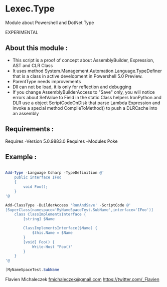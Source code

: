 Lexec.Type
===========

Module about Powershell and DotNet Type

EXPERIMENTAL

About this module :
-------------------

- This script is a proof of concept about AssemblyBuilder, Expression, AST and CLR Class
- It uses method System.Management.Automation.Language.TypeDefiner that is a class in active development in Powershell 5.0 Preview.
- ParentType needs improvements
- Dll can not be load, it is only for reflection and debugging
- If you change AssemblyBuilderAccess to "Save" only, you will notice errors about SetValue to Field in the static Class helpers
  IronPython and DLR use a object ScriptCodeOnDisk that parse Lambda Expression and invoke a special method CompileToMethod() to push a DLRCache into an assembly

Requirements :
-------------

Requires -Version 5.0.9883.0
Requires –Modules Poke

Example :
---------

```powershell

Add-Type -Language Csharp -TypeDefinition @'
    public interface IFoo
    {
        void Foo();
    }
'@ 

Add-ClassType -BuilderAccess 'RunAndSave' -ScriptCode @'
[SuperClass(namespace='MyNameSpaceTest.SubName',interface='IFoo')]
    class ClassImplementsInterface {
        [string] $Name

        ClassImplementsInterface($Name) {
            $this.Name = $Name
        }
        [void] Foo() {
            Write-Host "Foo()"
        }
    }
'@

[MyNameSpaceTest.SubName
```


Flavien Michaleczek
fmichaleczek@gmail.com
https://twitter.com/_Flavien
